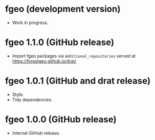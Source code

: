 # fgeo (development version)

* Work in progress.

# fgeo 1.1.0 (GitHub release)

* Import fgeo packages via `Additional_repositories` served at https://forestgeo.github.io/drat/

# fgeo 1.0.1 (GitHub and drat release)

* Style.
* Tidy dependencies.

# fgeo 1.0.0 (GitHub release)

* Internal GitHub release.
